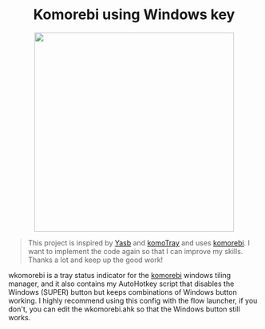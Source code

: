 <h1 align="center" > Komorebi using Windows key</h1>

<p align="center">
  <img src="https://raw.githubusercontent.com/catppuccin/catppuccin/main/assets/palette/macchiato.png" width="400" />
</p>

>This project is inspired by [Yasb](https://github.com/da-rth/yasb) and [komoTray](https://github.com/urob/komotray) and uses [komorebi](https://github.com/LGUG2Z/komorebi). I want to implement the code again so that I can improve my skills. Thanks a lot and keep up the good work!

wkomorebi is a tray status indicator for the [komorebi](https://github.com/LGUG2Z/komorebi) windows tiling manager, and it also contains my AutoHotkey script that disables the Windows (SUPER) button but keeps combinations of Windows button working. I highly recommend using this config with the flow launcher, if you don't, you can edit the wkomorebi.ahk so that the Windows button still works.
